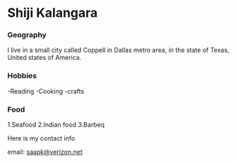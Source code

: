 # Shiji Kalangara

### Geography

I live in a small city called Coppell in Dallas metro area, in the state of Texas, United states of America.

### Hobbies
-Reading
-Cooking
-crafts

### Food

1.Seafood
2.Indian food
3.Barbeq

Here is my contact info

email: saapk@verizon.net 



